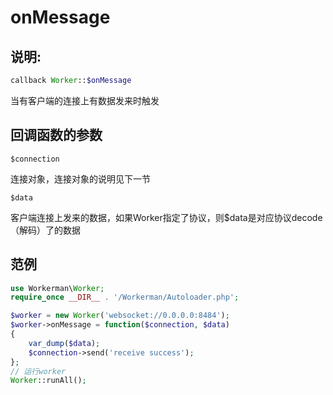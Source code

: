 # onMessage
## 说明:
```php
callback Worker::$onMessage
```

当有客户端的连接上有数据发来时触发

## 回调函数的参数

 ``` $connection ```

连接对象，连接对象的说明见下一节

 ``` $data ```

客户端连接上发来的数据，如果Worker指定了协议，则$data是对应协议decode（解码）了的数据


## 范例

```php
use Workerman\Worker;
require_once __DIR__ . '/Workerman/Autoloader.php';

$worker = new Worker('websocket://0.0.0.0:8484');
$worker->onMessage = function($connection, $data)
{
    var_dump($data);
    $connection->send('receive success');
};
// 运行worker
Worker::runAll();
```
